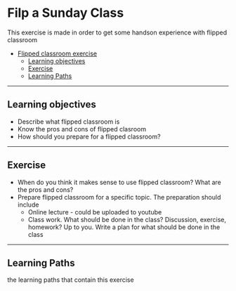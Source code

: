 # Filp a Sunday Class

This exercise is made in order to get some handson experience with flipped classroom

- [Flipped classroom exercise](#flipped-classroom-exercise)
  - [Learning objectives](#learning-objectives)
  - [Exercise](#exercise)
  - [Learning Paths](#learning-paths)

---

## Learning objectives

* Describe what flipped classroom is
* Know the pros and cons of flipped clasroom
* How should you prepare for a flipped classroom? 

---

## Exercise

- When do you think it makes sense to use flipped classroom? What are the pros and cons?
- Prepare flipped classroom for a specific topic. The preparation should include
  - Online lecture - could be uploaded to youtube
  - Class work. What should be done in the class? Discussion, exercise, homework? Up to you. Write a plan for what should be done in the class

---

## Learning Paths

the learning paths that contain this exercise
